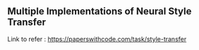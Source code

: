 ## Multiple Implementations of Neural Style Transfer

Link to refer : https://paperswithcode.com/task/style-transfer
